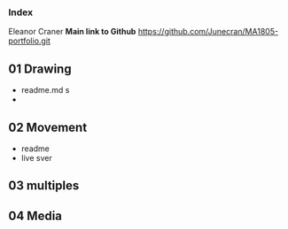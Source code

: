### Index 
Eleanor Craner
**Main link to Github**
https://github.com/Junecran/MA1805-portfolio.git

## 01 Drawing
- readme.md s
- 

## 02 Movement
- readme
- live sver

## 03 multiples


## 04 Media 